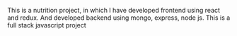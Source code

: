 This is a nutrition project, in which I have developed frontend using react and redux. And developed backend using mongo, express, node js. This is a full stack javascript project
